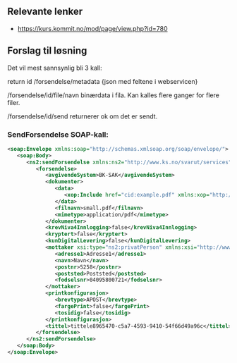 ## Relevante lenker
* https://kurs.kommit.no/mod/page/view.php?id=780

## Forslag til løsning

Det vil mest sannsynlig bli 3 kall:

return id /forsendelse/metadata {json med feltene i webservicen}

/forsendelse/id/file/navn binærdata i fila. Kan kalles flere ganger for flere filer.

/forsendelse/id/send returnerer ok om det er sendt.

### SendForsendelse SOAP-kall:

```xml
<soap:Envelope xmlns:soap="http://schemas.xmlsoap.org/soap/envelope/">
   <soap:Body>
      <ns2:sendForsendelse xmlns:ns2="http://www.ks.no/svarut/services">
         <forsendelse>
            <avgivendeSystem>BK-SAK</avgivendeSystem>
            <dokumenter>
               <data>
                  <xop:Include href="cid:example.pdf" xmlns:xop="http://www.w3.org/2004/08/xop/include"/>
               </data>
               <filnavn>small.pdf</filnavn>
               <mimetype>application/pdf</mimetype>
            </dokumenter>
            <krevNiva4Innlogging>false</krevNiva4Innlogging>
            <kryptert>false</kryptert>
            <kunDigitalLevering>false</kunDigitalLevering>
            <mottaker xsi:type="ns2:privatPerson" xmlns:xsi="http://www.w3.org/2001/XMLSchema-instance">
               <adresse1>Adresse1</adresse1>
               <navn>Navn</navn>
               <postnr>5258</postnr>
               <poststed>Poststed</poststed>
               <fodselsnr>04095800721</fodselsnr>
            </mottaker>
            <printkonfigurasjon>
               <brevtype>APOST</brevtype>
               <fargePrint>false</fargePrint>
               <tosidig>false</tosidig>
            </printkonfigurasjon>
            <tittel>tittele8965470-c5a7-4593-9410-54f66d49a96c</tittel>
         </forsendelse>
      </ns2:sendForsendelse>
   </soap:Body>
</soap:Envelope>
```
